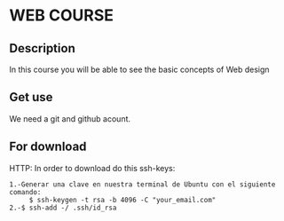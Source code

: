 # WEB COURSE

## Description 
In this course you will be able to see the basic concepts of Web design

## Get use
We need a git and github acount.

## For download
HTTP: In order to download do this
ssh-keys:
```
1.-Generar una clave en nuestra terminal de Ubuntu con el siguiente comando:
	 $ ssh-keygen -t rsa -b 4096 -C "your_email.com"
2.-$ ssh-add -/ .ssh/id_rsa
```